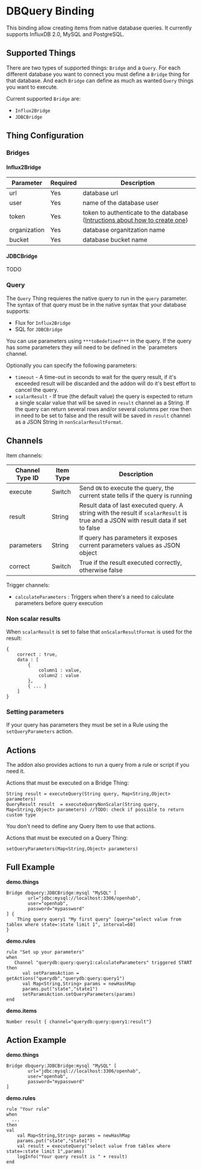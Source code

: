 # DBQuery Binding

This binding allow creating items from native database queries.
It currently supports InfluxDB 2.0, MySQL and PostgreSQL.

## Supported Things

There are two types of supported things: `Bridge` and a `Query`.
For each different database you want to connect you must define a `Bridge` thing for that database.
And each `Bridge` can define as much as wanted `Query` things you want to execute.

Current supported `Bridge` are:
- `Influx2Bridge`
- `JDBCBridge`


## Thing Configuration

### Bridges

#### Influx2Bridge

| Parameter    | Required | Description                               |
|--------------|----------|-----------------------------------------  |
| url          | Yes      | database url                              |
| user         | Yes      | name of the database user                 |
| token        | Yes      | token to authenticate to the database  ([Intructions about how to create one](https://v2.docs.influxdata.com/v2.0/security/tokens/create-token/))   |
| organization | Yes      | database organitzation name               |
| bucket       | Yes      | database bucket name                      |

#### JDBCBridge
TODO

### Query

The `Query` Thing requieres the native query to run in the `query` parameter. The syntax of that query must
 be in the native syntax that your database supports:
 - Flux for `Influx2Bridge`
 - SQL for `JDBCBridge`
 
 You can use parameters using `***toBedefined***` in the query. If the query has some parameters they will need to be defined in
 the `parameters channel. 

Optionally you can specify the following parameters:
- `timeout` - A time-out in seconds to wait for the query result, if it's exceeded result will be discarded and the 
addon will do it's best effort to cancel the query.
- `scalarResult` - If true (the default value) the query is expected to return a single scalar value that will be saved in `result` channel as a String.
If the query can return several rows and/or several columns per row then in need to be set to false and the result will be saved in 
`result` channel as a JSON String in `nonScalarResultFormat`.   


## Channels

Item channels:

| Channel Type ID | Item Type | Description                                                                                                                        |
|-----------------|-----------|------------------------------------------------------------------------------------------------------------------------------------|
| execute         | Switch    | Send `ON` to execute the query, the current state tells if the query is running                                                    |
| result          | String    | Result data of last executed query. A string with the result if `scalarResult` is true and a JSON with result data if set to false |
| parameters      | String    | If query has parameters it exposes current parameters values as JSON object                                                        |
| correct         | Switch    | True if the result executed correctly, otherwise false                                                                             |

Trigger channels:

- `calculateParameters` : Triggers when there's a need to calculate parameters before query execution

### Non scalar results
When `scalarResult` is set to false that `onScalarResultFormat` is used for the result:

    {
        correct : true,
        data : [
            {
                column1 : value,
                column2 : value
            },
            { ... }        
        ]
    }

### Setting parameters
If your query has parameters they must be set in a Rule using the `setQueryParameters` action. 

## Actions
The addon also provides actions to run a query from a rule or script if you need it.

Actions that must be executed on a Bridge Thing:
 
    String result = executeQuery(String query, Map<String,Object> parameters)
    QueryResult result  = executeQueryNonScalar(String query, Map<String,Object> parameters) //TODO: check if possible to return custom type

You don't need to define any Query Item to use that actions.


Actions that must be executed on a Query Thing:

    setQueryParameters(Map<String,Object> parameters)


## Full Example

**demo.things**

    Bridge dbquery:JDBCBridge:mysql "MySQL" [ 
            url="jdbc:mysql://localhost:3306/openhab",
            user="openhab",
            password="mypassword"            
    ] {
        Thing query query1 "My first query" [query="select value from tablex where state=:state limit 1", interval=60]
    }
      
**demo.rules**

    rule "Set up your parameters"
    when
       Channel "querydb:query:query1:calculateParameters" triggered START
    then
          val setParamsAction = getActions("querydb","querydb:query:query1")
          val Map<String,String> params = newHashMap
          params.put("state","state1")
          setParamsAction.setQueryParameters(params)          
    end
    
**demo.items**    

    Number result { channel="querydb:query:query1:result"}
    
## Action Example
**demo.things**

    Bridge dbquery:JDBCBridge:mysql "MySQL" [ 
            url="jdbc:mysql://localhost:3306/openhab",
            user="openhab",
            password="mypassword"            
    ] 
 
**demo.rules**
    
    rule "Your rule"    
    when
      ...
    then 
    val 
        val Map<String,String> params = newHashMap
        params.put("state","state1")    
        val result = executeQuery("select value from tablex where state=:state limit 1",params)
        logInfo("Your query result is " + result)        
    end